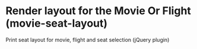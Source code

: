 # Render layout for the Movie Or Flight (movie-seat-layout)

Print seat layout for movie, flight and seat selection (jQuery plugin)
